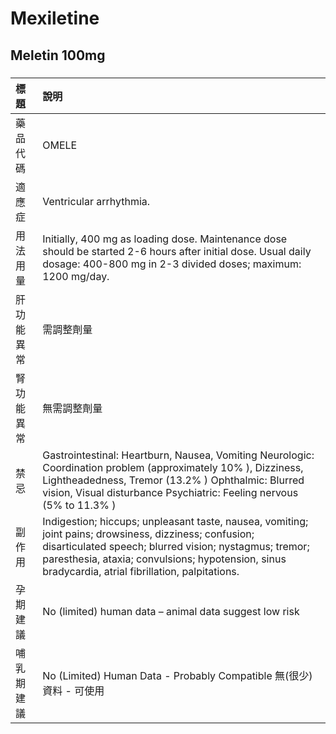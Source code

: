 # Mexiletine

## Meletin 100mg

##### 

| 標題       | 說明                                                                                                                                                                                                                                                                    |
|:-----------|:------------------------------------------------------------------------------------------------------------------------------------------------------------------------------------------------------------------------------------------------------------------------|
| 藥品代碼   | OMELE                                                                                                                                                                                                                                                                   |
| 適應症     | Ventricular arrhythmia.                                                                                                                                                                                                                                                 |
| 用法用量   | Initially, 400 mg as loading dose. Maintenance dose should be started 2-6 hours after initial dose. Usual daily dosage: 400-800 mg in 2-3 divided doses; maximum: 1200 mg/day.                                                                                          |
| 肝功能異常 | 需調整劑量                                                                                                                                                                                                                                                              |
| 腎功能異常 | 無需調整劑量                                                                                                                                                                                                                                                            |
| 禁忌       | Gastrointestinal: Heartburn, Nausea, Vomiting Neurologic: Coordination problem (approximately 10% ), Dizziness, Lightheadedness, Tremor (13.2% ) Ophthalmic: Blurred vision, Visual disturbance Psychiatric: Feeling nervous (5% to 11.3% )                             |
| 副作用     | Indigestion; hiccups; unpleasant taste, nausea, vomiting; joint pains; drowsiness, dizziness; confusion; disarticulated speech; blurred vision; nystagmus; tremor; paresthesia, ataxia; convulsions; hypotension, sinus bradycardia, atrial fibrillation, palpitations. |
| 孕期建議   | No (limited) human data – animal data suggest low risk                                                                                                                                                                                                                  |
| 哺乳期建議 | No (Limited) Human Data - Probably Compatible 無(很少)資料 - 可使用                                                                                                                                                                                                     |

